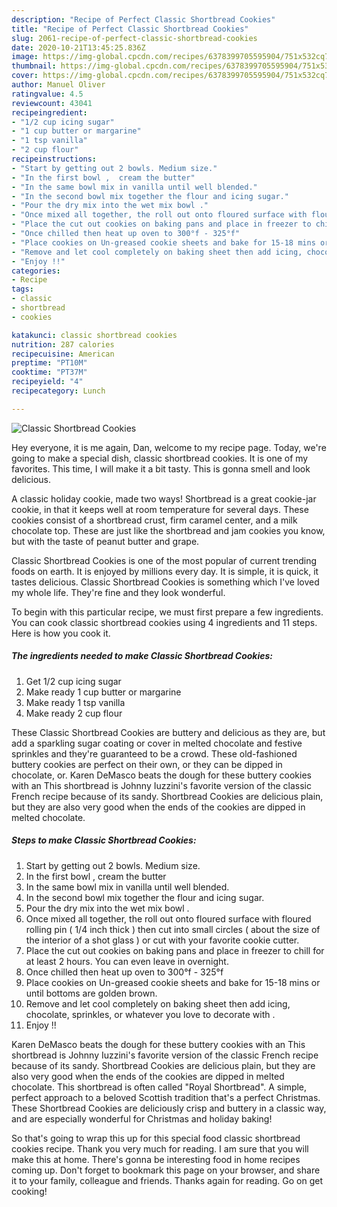 ```yaml
---
description: "Recipe of Perfect Classic Shortbread Cookies"
title: "Recipe of Perfect Classic Shortbread Cookies"
slug: 2061-recipe-of-perfect-classic-shortbread-cookies
date: 2020-10-21T13:45:25.836Z
image: https://img-global.cpcdn.com/recipes/6378399705595904/751x532cq70/classic-shortbread-cookies-recipe-main-photo.jpg
thumbnail: https://img-global.cpcdn.com/recipes/6378399705595904/751x532cq70/classic-shortbread-cookies-recipe-main-photo.jpg
cover: https://img-global.cpcdn.com/recipes/6378399705595904/751x532cq70/classic-shortbread-cookies-recipe-main-photo.jpg
author: Manuel Oliver
ratingvalue: 4.5
reviewcount: 43041
recipeingredient:
- "1/2 cup icing sugar"
- "1 cup butter or margarine"
- "1 tsp vanilla"
- "2 cup flour"
recipeinstructions:
- "Start by getting out 2 bowls. Medium size."
- "In the first bowl ,  cream the butter"
- "In the same bowl mix in vanilla until well blended."
- "In the second bowl mix together the flour and icing sugar."
- "Pour the dry mix into the wet mix bowl ."
- "Once mixed all together, the roll out onto floured surface with floured rolling pin ( 1/4 inch thick ) then cut into small circles ( about the size of the interior of a shot glass ) or cut with your favorite cookie cutter."
- "Place the cut out cookies on baking pans and place in freezer to chill for at least 2 hours. You can even leave in overnight."
- "Once chilled then heat up oven to 300°f - 325°f"
- "Place cookies on Un-greased cookie sheets and bake for 15-18 mins or until bottoms are golden brown."
- "Remove and let cool completely on baking sheet then add icing, chocolate, sprinkles, or whatever you love to decorate with ."
- "Enjoy !!"
categories:
- Recipe
tags:
- classic
- shortbread
- cookies

katakunci: classic shortbread cookies 
nutrition: 287 calories
recipecuisine: American
preptime: "PT10M"
cooktime: "PT37M"
recipeyield: "4"
recipecategory: Lunch

---
```



![Classic Shortbread Cookies](https://img-global.cpcdn.com/recipes/6378399705595904/751x532cq70/classic-shortbread-cookies-recipe-main-photo.jpg)

Hey everyone, it is me again, Dan, welcome to my recipe page. Today, we're going to make a special dish, classic shortbread cookies. It is one of my favorites. This time, I will make it a bit tasty. This is gonna smell and look delicious.

A classic holiday cookie, made two ways! Shortbread is a great cookie-jar cookie, in that it keeps well at room temperature for several days. These cookies consist of a shortbread crust, firm caramel center, and a milk chocolate top. These are just like the shortbread and jam cookies you know, but with the taste of peanut butter and grape.

Classic Shortbread Cookies is one of the most popular of current trending foods on earth. It is enjoyed by millions every day. It is simple, it is quick, it tastes delicious. Classic Shortbread Cookies is something which I've loved my whole life. They're fine and they look wonderful.


To begin with this particular recipe, we must first prepare a few ingredients. You can cook classic shortbread cookies using 4 ingredients and 11 steps. Here is how you cook it.

<!--inarticleads1-->

##### The ingredients needed to make Classic Shortbread Cookies:

1. Get 1/2 cup icing sugar
1. Make ready 1 cup butter or margarine
1. Make ready 1 tsp vanilla
1. Make ready 2 cup flour


These Classic Shortbread Cookies are buttery and delicious as they are, but add a sparkling sugar coating or cover in melted chocolate and festive sprinkles and they&#39;re guaranteed to be a crowd. These old-fashioned buttery cookies are perfect on their own, or they can be dipped in chocolate, or. Karen DeMasco beats the dough for these buttery cookies with an This shortbread is Johnny Iuzzini&#39;s favorite version of the classic French recipe because of its sandy. Shortbread Cookies are delicious plain, but they are also very good when the ends of the cookies are dipped in melted chocolate. 

<!--inarticleads2-->

##### Steps to make Classic Shortbread Cookies:

1. Start by getting out 2 bowls. Medium size.
1. In the first bowl ,  cream the butter
1. In the same bowl mix in vanilla until well blended.
1. In the second bowl mix together the flour and icing sugar.
1. Pour the dry mix into the wet mix bowl .
1. Once mixed all together, the roll out onto floured surface with floured rolling pin ( 1/4 inch thick ) then cut into small circles ( about the size of the interior of a shot glass ) or cut with your favorite cookie cutter.
1. Place the cut out cookies on baking pans and place in freezer to chill for at least 2 hours. You can even leave in overnight.
1. Once chilled then heat up oven to 300°f - 325°f
1. Place cookies on Un-greased cookie sheets and bake for 15-18 mins or until bottoms are golden brown.
1. Remove and let cool completely on baking sheet then add icing, chocolate, sprinkles, or whatever you love to decorate with .
1. Enjoy !!


Karen DeMasco beats the dough for these buttery cookies with an This shortbread is Johnny Iuzzini&#39;s favorite version of the classic French recipe because of its sandy. Shortbread Cookies are delicious plain, but they are also very good when the ends of the cookies are dipped in melted chocolate. This shortbread is often called &#34;Royal Shortbread&#34;. A simple, perfect approach to a beloved Scottish tradition that&#39;s a perfect Christmas. These Shortbread Cookies are deliciously crisp and buttery in a classic way, and are especially wonderful for Christmas and holiday baking! 

So that's going to wrap this up for this special food classic shortbread cookies recipe. Thank you very much for reading. I am sure that you will make this at home. There's gonna be interesting food in home recipes coming up. Don't forget to bookmark this page on your browser, and share it to your family, colleague and friends. Thanks again for reading. Go on get cooking!

